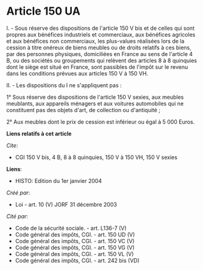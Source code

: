 # Article 150 UA

I. - Sous réserve des dispositions de l'article 150 V bis et de celles qui sont propres aux bénéfices industriels et
commerciaux, aux bénéfices agricoles et aux bénéfices non commerciaux, les plus-values réalisées lors de la cession à titre
onéreux de biens meubles ou de droits relatifs à ces biens, par des personnes physiques, domiciliées en France au sens de
l'article 4 B, ou des sociétés ou groupements qui relèvent des articles 8 à 8 quinquies dont le siège est situé en France,
sont passibles de l'impôt sur le revenu dans les conditions prévues aux articles 150 V à 150 VH.

II. - Les dispositions du I ne s'appliquent pas :

1° Sous réserve des dispositions de l'article 150 V sexies, aux meubles meublants, aux appareils ménagers et aux voitures
automobiles qui ne constituent pas des objets d'art, de collection ou d'antiquité ;

2° Aux meubles dont le prix de cession est inférieur ou égal à 5 000 Euros.

**Liens relatifs à cet article**

_Cite_:

  - CGI 150 V bis, 4 B, 8 à 8 quinquies, 150 V à 150 VH, 150 V sexies

**Liens**:

  - HISTO: Edition du 1er janvier 2004

_Créé par_:

  - Loi - art. 10 (V) JORF 31 décembre 2003

_Cité par_:

  - Code de la sécurité sociale. - art. L136-7 (V)
  - Code général des impôts, CGI. - art. 150 UD (V)
  - Code général des impôts, CGI. - art. 150 VC (V)
  - Code général des impôts, CGI. - art. 150 VG (V)
  - Code général des impôts, CGI. - art. 150 VL (V)
  - Code général des impôts, CGI. - art. 242 bis (VD)
